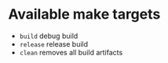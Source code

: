 
# Available make targets


- `build`               debug build
- `release`             release build
- `clean`               removes all build artifacts

